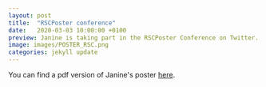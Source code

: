 ```yaml
---
layout: post
title:  "RSCPoster conference"
date:   2020-03-03 10:00:00 +0100
preview: Janine is taking part in the RSCPoster Conference on Twitter.
image: images/POSTER_RSC.png
categories: jekyll update
---
```

You can find a pdf version of Janine's poster [here](../../../../../images/POSTER_RSC.pdf).
















